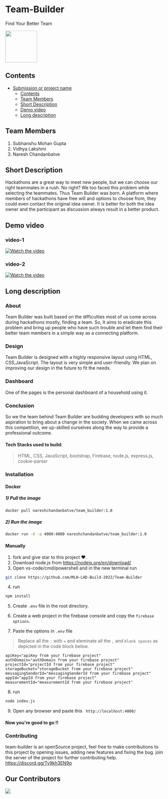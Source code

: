 
# Team-Builder                 
Find Your Better Team

<img src="https://user-images.githubusercontent.com/72182858/150678144-1b892edd-3d9d-48f1-98ad-b2ec4f334698.svg" width="100" height="100">

## Contents
- [Submission or project name](#team-builder)
  - [Contents](#contents)
  - [Team Members](#team-members)
  - [Short Description](#short-description)
  - [Demo video](#demo-video)
  - [Long description](#long-description)


## Team Members
1. Subhanshu Mohan Gupta
2. Vidhya Lakshmi
3. Naresh Chandanbatve

## Short Description 
Hackathons are a great way to meet new people, but we can choose our right teammates in a rush. No right? We too faced this problem while selecting the teammates. 
Thus Team Builder was born. A platform where members of hackathons have free will and options to choose from, they could even contact the original idea owner. It is better for both the idea owner and the participant as discussion always result in a better product.

## Demo video 
<!-- old video link [![Watch the video](https://user-images.githubusercontent.com/72182858/150680306-e6e63dfe-b048-44cd-adc5-14b1a4524622.png)](https://youtu.be/Kbz8FF8_Hcc) -->
### video-1
[![Watch the video](https://user-images.githubusercontent.com/72182858/150680306-e6e63dfe-b048-44cd-adc5-14b1a4524622.png)](https://youtu.be/P5p4GlPjTIY)
### video-2
[![Watch the video](https://user-images.githubusercontent.com/72182858/150680306-e6e63dfe-b048-44cd-adc5-14b1a4524622.png)](https://youtu.be/5Mea74U2VG0)


## Long description 

### About
Team Builder was built based on the difficulties most of us come across during hackathons mostly, finding a team. So, It aims to eradicate this problem and bring up people who have such trouble and let them find their better team members in a simple way as a connecting platform.

### Design
Team Builder is designed with a highly responsive layout using HTML, CSS,JavaScript. The layout is very simple and user-friendly. We plan on improving our design in the future to fit the needs.

### Dashboard
One of the pages is the personal dashboard of a household using it. 

### Conclusion
So we the team behind Team Builder are budding developers with so much aspiration to bring about a change in the society. When we came across this competition, we up-skilled ourselves along the way to provide a professional outcome.

#### Tech Stacks used to build:
 > HTML, CSS, JavaScript, bootstrap, Firebase, node.js, express.js, cookie-parser



### Installation

  #### Docker 
  
  ##### 1) Pull the image
  ```bash  
  docker pull nareshchandanbatve/team_builder:1.0  
  ```
  
  ##### 2) Run the image
  ```bash  
  docker run -d -p 4000:4000 nareshchandanbatve/team_builder:1.0  
  ```


  #### Manually
  1. fork and give star to this project ❤️.
  2. Download node.js from https://nodejs.org/en/download/ 
  3. Open vs-code/cmd/powershell and in the new terminal run 
   ```bash 
   git clone https://github.com/MLH-LHD-Build-2022/Team-Builder
   ```

 4. run <br>
   ```bash
   npm install
   ```

  5. Create `.env` file in the root directory. <br>

  6. Create a web project in the firebase console and copy the `firebase options`. <br>

  7. Paste the options in `.env` file 
  > Replace all the `:` with `=` and eleminate all the `,` and `blank spaces` as depicted in the code block below.
   ```dotenv
   apiKey="apiKey from your firebase project"
   authDomain="authDomain from your firebase project"
   projectId="projectId from your firebase project"
   storageBucket="storageBucket from your firebase project"
   messagingSenderId="messagingSenderId from your firebase project"
   appId="appId from your firebase project"
   measurementId="measurementId from your firebase project"
   ```
  8. run <br>
   ```bash
   node index.js
   ```
  9. Open any browser and paste this `` http://localhost:4000/`` <br>


#### Now you're good to go !! 

### Contributing
team-builder is an openSource project, feel free to make contributions to this project by opening issues, adding new features and fixing the bug.
join the server of the project for further contributing help.
https://discord.gg/Ty9kh3EN9q

## Our Contributors
<a href = "https://github.com/Tanu-N-Prabhu/Python/graphs/contributors">
  <img src = "https://contrib.rocks/image?repo=web-contribution-DWOC/Team-Builder"/>
</a>


